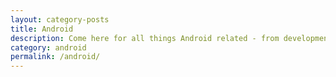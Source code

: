 ```yaml
---
layout: category-posts
title: Android
description: Come here for all things Android related - from development tricks to new Android features.
category: android
permalink: /android/
---
```

